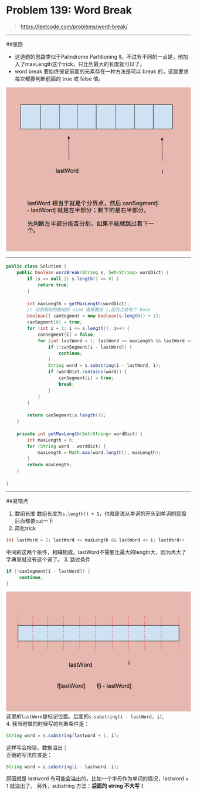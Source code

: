 # Problem 139: Word Break


> https://leetcode.com/problems/word-break/

-------------------------------------------
##思路
* 这道题的思路类似于Palindrome Partitioning II。不过有不同的一点是，他加入了maxLength这个trick，只比到最大的长度就可以了。
* word break 要始终保证前面的元素存在一种方法是可以 break 的，这就要求每次都要判断前面的 true 或 false 值。

![](wordBreak.png)

-------------------------------------------
```java
public class Solution {
    public boolean wordBreak(String s, Set<String> wordDict) {
        if (s == null || s.length() == 0) {
            return true;
        }
        
        int maxLength = getMaxLength(wordDict);
        // 动态规划的数组的 size 通常要加 1,因为之前有个 base
        boolean[] canSegment = new boolean[s.length() + 1];
        canSegment[0] = true;
        for (int i = 1; i <= s.length(); i++) {
            canSegment[i] = false;
            for (int lastWord = 1; lastWord <= maxLength && lastWord <= i; lastWord++) {
                if (!canSegment[i - lastWord]) {
                    continue;
                }
                String word = s.substring(i - lastWord, i);
                if (wordDict.contains(word)) {
                    canSegment[i] = true;
                    break;
                }
            }
        }
        
        return canSegment[s.length()];
    }
    
    private int getMaxLength(Set<String> wordDict) {
        int maxLength = 0;
        for (String word : wordDict) {
            maxLength = Math.max(word.length(), maxLength);
        }
        return maxLength;
    }
    
}
```
------------------------------
##易错点

1. 数组长度
数组长度为```s.length() + 1```，也就是说从单词的开头到单词的屁股后面都要cut一下
2. 简化trick
```java
int lastWord = 1; lastWord <= maxLength && lastWord <= i; lastWord++
```
中间的这两个条件，相辅相成。lastWord不需要比最大的length大，因为再大了字典里就没有这个词了。
3. 跳过条件
```java
if (!canSegment[i - lastWord]) {
     continue;
}
```
![](wordBreak_1.jpg)
这里的```lastWord```是标记位置。后面的```s.substring(i - lastWord, i)```,   
4. 我当时做的时候写的判断条件是：  
```java
String word = s.substring(lastword + 1, i);
```
这样写会报错，数据溢出；  
正确的写法应该是：  
```java
String word = s.substring(i - lastword, i);
```
原因就是 lastword 有可能会溢出的，比如一个字母作为单词的情况，lastword + 1 就溢出了。
另外，substring 方法：**后面的 string 不大写！**




























